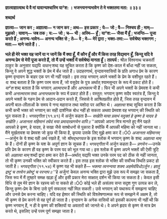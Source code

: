 **ज्ञात्वाज्ञात्वाथ ये वै मां यावान्यश्चास्मि या²श: ।** **भजन्त्यनन्यभावेन ते मे भक्ततमा मता: ॥ ३३॥** 

**शब्दार्थ** 

**ज्ञात्वा—** **जान कर** **; अज्ञात्वा—** **न जान कर** **; अथ—** **इस प्रकार** **; ये—** **जो** **; वै—** **निश्चय ही** **; माम्—** **मुझको** **; यावान्—** **जब तक** **;** **य:—** **जो** **; च—** **भी** **; अस्मि—** **हूँ** **; या²श:—** **जैसा मैं हूँ** **; भजन्ति—** **पूजा करते हैं** **; अनन्य-भावेन—** **अनन्य भक्ति से** **; ते—** **वे** **; मे—** **मेरे द्वारा** **; भक्त-तमा:—** **सर्वश्रेष्ठ भक्तगण** **; मता:—** **माने जाते हैं।** **.** 

**भले ही मेरे भक्त यह जानें या न जानें कि मैं क्या हूँ, मैं कौन हूँ और मैं किस तरह विद्यमान** **हूँ, किन्तु यदि वे अनन्य प्रेम से मेरी पूजा करते हैं, तो मैं उन्हें भक्तों में सर्वश्रेष्ठ मानता हूँ।** **तात्पर्य :** श्रील विश्वनाथ चक्रवर्ती ठाकुर के अनुसार यद्यपि *यावान्* शब्द यह सूचित करता है कि कृष्ण को देश-काल में बाँधा नहीं जा सकता, किन्तु वे अपने शुद्ध भक्तों के प्रेम में बँध जाते हैं। उदाहरणार्थ, वृन्दावनवासियों के प्रति अगाध प्रेम के कारण कृष्ण वृन्दावन के बाहर एक पग भी नहीं रखते। इस तरह भगवान् अपने भक्तों के प्रेम के वशीभूत रहते हैं। *य:* शब्द बताता है कि कृष्ण परम सत्य हैं, जो वसुदेव के पुत्र अर्थात् श्यामसुन्दर के रूप में प्रकट होते हैं। *या²श* शब्द बताता है कि भगवान् *आत्माराम* हैं और *आप्तकाम* भी हैं। फिर भी अपने भक्तों के प्रेमवश वे कभी कभी *अनात्माराम* तथा *अनाप्तकाम* के रूप में प्रकट होते हैं। वस्तुत: भगवान् कृष्ण सदैव स्वतंत्र हैं, किन्तु वे अपने भक्तों के गहन प्रेम से आदान-प्रदान करते हैं, जिससे वे आश्रितप्रतीत होते हैं, जिस तरह वृन्दावन में अपनी बाल-लीलाओं के समय वे नन्द महाराज तथा यशोदा पर आश्रित थे। *अज्ञात्वा* शब्द सूचित करता है कि कभी कभी भक्त को भगवान् का सही दार्शनिक बोध नहीं हो सकता अथवा प्रेमवश वह भगवान् की स्थिति को भूल सकता है। *भगवद्गीता* (११.४१) में अर्जुन कहता है— *सखेति मत्वा प्रसभं यदुक्तं हे कृष्ण हे यादव हे सखेति।* *अजानता महिमानं तवेदं मया प्रमादात्प्रणयेन वापि॥* ''आपको अपना मित्र मानते हुए मैंने पहले आपको हे कृष्ण, हे यादव, हे सखा जैसे सश्बोधनों से पुकारा है क्योंकि मैं आपकी महिमा को नहीं जानता था। मैंने मूर्खतावश या प्रेमवश जो कुछ भी किया है, कृपया उसके लिए मुझे क्षमा कर दें।ÓÓ *अजानता महिमानम्* —अर्जुन के ये शब्द वही अर्थ रखते हैं, जो *श्रीमद्भागवत* के इस श्लोक में भगवान् कृष्ण के शब्द *अज्ञात्वा माम्* के हैं। दोनों ही कृष्ण के यश के अपूर्ण ज्ञान के सूचक हैं। *भगवद्गीता* में अर्जुन कहता है— *प्रणयेन* —उनके प्रति प्रेम के कारण ही वह कृष्ण के परम पद को भूल गया था। इस श्लोक में कृष्ण अपने भक्तों की ऐसी त्रुटि को *अज्ञात्वा* *माम्* शब्दों द्वारा क्षमा कर देते हैं—अर्थात् यद्यपि भक्त उनके परम पद को ठीक से नहीं जानता, तो भी कृष्ण उनकी भक्ति को स्वीकार करते हैं। इस तरह इस श्लोक से भक्ति की सर्वोच्च स्थिति प्रकट हो जाती है। *भगवद्गीता* (११.५४) में कृष्ण यह भी कहते हैं— *भक्त्या त्वनन्यया शक्य अहमेवंविधोऽर्जुन।* *ज्ञातुं द्रष्टुं च तत्त्वेन प्रवेष्टुं च परन्तप॥* ''हे अर्जुन! केवल अनन्य भक्ति द्वारा मुझे उस रूप में समझा जा सकता है, जिस रूप में मैं तुश्हारे समक्ष खड़ा हूँ और इसी प्रकार मेरा साक्षात् दर्शन भी किया जा सकता है। केवल इसी विधि से तुम मेरे ज्ञान के रहस्य को पा सकते हो।ÓÓ कोई भले ही असंलय सन्त सदृश गुण उत्पन्न कर ले, किन्तु कृष्ण-प्रेम के बिना उसे पूर्ण सफलता नहीं मिल सकती। उसे भगवान् को यथारूप में समझना चाहिए और उनसे प्रेम करना चाहिए। यदि वह ईश्वर की स्थिति को विश्लेषणात्मक रूप से समझने में अक्षम है, तो भी कृष्ण से प्रेम करने से वह पूर्ण हो जाता है। वृन्दावन के अनेक वासियों को इसकी कल्पना भी नहीं थी कि कृष्ण भगवान् हैं, न ही वे कृष्ण की शक्तियों या अवतारों को जानते थे। वे अपने हृदय से कृष्ण से मात्र प्रेम करते थे, इसलिए उन्हें परम पूर्ण समझा जाता है।  